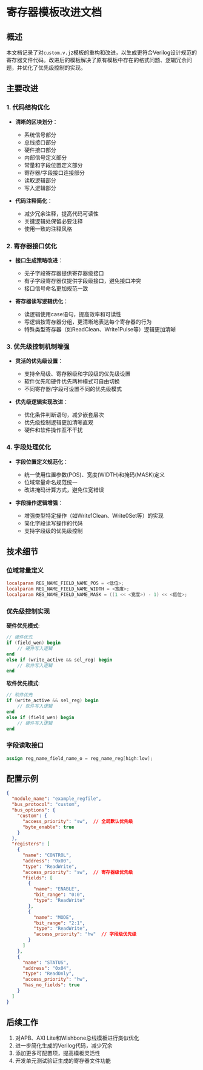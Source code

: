 # 寄存器模板改进文档

## 概述

本文档记录了对`custom.v.j2`模板的重构和改进，以生成更符合Verilog设计规范的寄存器文件代码。改进后的模板解决了原有模板中存在的格式问题、逻辑冗余问题，并优化了优先级控制的实现。

## 主要改进

### 1. 代码结构优化

- **清晰的区块划分**：
  - 系统信号部分
  - 总线接口部分
  - 硬件接口部分
  - 内部信号定义部分
  - 常量和字段位置定义部分
  - 寄存器/字段接口连接部分
  - 读取逻辑部分
  - 写入逻辑部分

- **代码注释简化**：
  - 减少冗余注释，提高代码可读性
  - 关键逻辑处保留必要注释
  - 使用一致的注释风格

### 2. 寄存器接口优化

- **接口生成策略改进**：
  - 无子字段寄存器提供寄存器级接口
  - 有子字段寄存器仅提供字段级接口，避免接口冲突
  - 接口信号命名更加规范一致

- **寄存器读写逻辑优化**：
  - 读逻辑使用case语句，提高效率和可读性
  - 写逻辑按寄存器分组，更清晰地表达每个寄存器的行为
  - 特殊类型寄存器（如ReadClean、Write1Pulse等）逻辑更加清晰

### 3. 优先级控制机制增强

- **灵活的优先级设置**：
  - 支持全局级、寄存器级和字段级的优先级设置
  - 软件优先和硬件优先两种模式可自由切换
  - 不同寄存器/字段可设置不同的优先级模式

- **优先级逻辑实现改进**：
  - 优化条件判断语句，减少嵌套层次
  - 优先级控制逻辑更加清晰直观
  - 硬件和软件操作互不干扰

### 4. 字段处理优化

- **字段位置定义规范化**：
  - 统一使用位置参数(POS)、宽度(WIDTH)和掩码(MASK)定义
  - 位域常量命名规范统一
  - 改进掩码计算方式，避免位宽错误

- **字段操作逻辑增强**：
  - 增强类型特定操作（如Write1Clean、Write0Set等）的实现
  - 简化字段读写操作的代码
  - 支持字段级的优先级控制

## 技术细节

### 位域常量定义

```verilog
localparam REG_NAME_FIELD_NAME_POS = <低位>;
localparam REG_NAME_FIELD_NAME_WIDTH = <宽度>;
localparam REG_NAME_FIELD_NAME_MASK = ((1 << <宽度>) - 1) << <低位>;
```

### 优先级控制实现

**硬件优先模式**:
```verilog
// 硬件优先
if (field_wen) begin
    // 硬件写入逻辑
end
else if (write_active && sel_reg) begin
    // 软件写入逻辑
end
```

**软件优先模式**:
```verilog
// 软件优先
if (write_active && sel_reg) begin
    // 软件写入逻辑
end
else if (field_wen) begin
    // 硬件写入逻辑
end
```

### 字段读取接口

```verilog
assign reg_name_field_name_o = reg_name_reg[high:low];
```

## 配置示例

```json
{
  "module_name": "example_regfile",
  "bus_protocol": "custom",
  "bus_options": {
    "custom": {
      "access_priority": "sw",  // 全局默认优先级
      "byte_enable": true
    }
  },
  "registers": [
    {
      "name": "CONTROL",
      "address": "0x00",
      "type": "ReadWrite",
      "access_priority": "sw",  // 寄存器级优先级
      "fields": [
        {
          "name": "ENABLE",
          "bit_range": "0:0",
          "type": "ReadWrite"
        },
        {
          "name": "MODE",
          "bit_range": "2:1",
          "type": "ReadWrite",
          "access_priority": "hw"  // 字段级优先级
        }
      ]
    },
    {
      "name": "STATUS",
      "address": "0x04",
      "type": "ReadOnly",
      "access_priority": "hw",
      "has_no_fields": true
    }
  ]
}
```

## 后续工作

1. 对APB、AXI Lite和Wishbone总线模板进行类似优化
2. 进一步简化生成的Verilog代码，减少冗余
3. 添加更多可配置项，提高模板灵活性
4. 开发单元测试验证生成的寄存器文件功能 